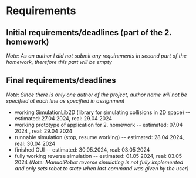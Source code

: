 # Requirements

## Initial requirements/deadlines (part of the 2. homework)
*Note: As an author I did not submit any requirements in second part of the homework, therefore this part will be empty*

## Final requirements/deadlines
*Note: Since there is only one author of the project, author name will not be specified at each line as specified in assignment*

* working SimulationLib2D (library for simulating collisions in 2D space) -- estimated: 27.04 2024, real: 29.04 2024
* working prototype of application for 2. homework -- estimated: 07.04 2024 , real: 29.04 2024
* runnable simulation (stop, resume working) -- estimated: 28.04 2024, real: 30.04 2024
* finished GUI -- estimated: 30.05.2024, real: 03.05 2024
* fully working reverse simulation -- estimated: 01.05 2024, real: 03.05 2024 *(Note: ManualRobot reverse simulating is not fully implemented and only sets robot to state when last command was given by the user)*